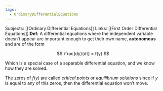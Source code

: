 ```yaml
---
tags:
  - OrdinaryDifferentialEquations
---
```

Subjects: [[Ordinary Differential Equations]]
Links: [[First Order Differential Equations]]
********Def:******** A differential equations where the independent variable doesn’t appear are important enough to get their own name, **********autonomous********** and are of the form

$$ \frac{dy}{dt} = f(y) $$

Which is a special case of a separable differential equation, and we know how they are solved.

The zeros of $f(y)$ are called _critical points_ or _equilibrium solutions_ since if $y$ is equal to any of this zeros, then the differential equation won’t move.